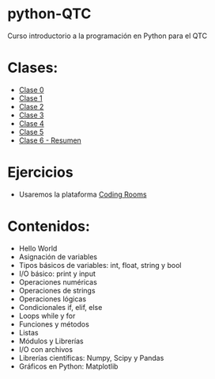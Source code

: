 # python-QTC
Curso introductorio a la programación en Python para el QTC

# Clases:
* [Clase 0](https://docs.google.com/presentation/d/11Bff4P5-hKa3haqZrfkRyZh_vkgtJ09uG4G2w4GSe70/edit?usp=sharing)
* [Clase 1](https://colab.research.google.com/github/furcelay/python-QTC/blob/main/Tutoriales/1-Variables.ipynb)
* [Clase 2](https://colab.research.google.com/github/furcelay/python-QTC/blob/main/Tutoriales/2-Control_de_flujo_1.ipynb)
* [Clase 3](https://colab.research.google.com/github/furcelay/python-QTC/blob/main/Tutoriales/3-loops_y_funciones.ipynb)
* [Clase 4](https://colab.research.google.com/github/furcelay/python-QTC/blob/main/Tutoriales/4-strings_y_listas.ipynb)
* [Clase 5](https://colab.research.google.com/github/furcelay/python-QTC/blob/main/Tutoriales/5-archivos.ipynb)
* [Clase 6 - Resumen](https://colab.research.google.com/github/furcelay/python-QTC/blob/main/Tutoriales/6-Resumen.ipynb)

# Ejercicios
* Usaremos la plataforma [Coding Rooms](https://app.codingrooms.com/app/?joinCode=C-FJBefUH)

# Contenidos:
* Hello World
* Asignación de variables
* Tipos básicos de variables: int, float, string y bool
* I/O básico: print y input
* Operaciones numéricas
* Operaciones de strings
* Operaciones lógicas
* Condicionales if, elif, else
* Loops while y for
* Funciones y métodos
* Listas
* Módulos y Librerías
* I/O con archivos
* Librerías científicas: Numpy, Scipy y Pandas
* Gráficos en Python: Matplotlib

